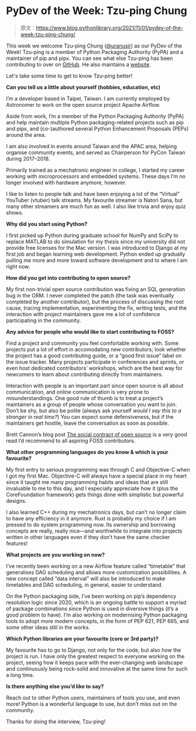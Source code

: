 # PyDev of the Week: Tzu-ping Chung

> 原文：<https://www.blog.pythonlibrary.org/2021/11/01/pydev-of-the-week-tzu-ping-chung/>

This week we welcome Tzu-ping Chung ([@uranusjr](https://twitter.com/uranusjr)) as our PyDev of the Week! Tzu-ping is a member of Python Packaging Authority (PyPA) and a maintainer of pip and pipx. You can see what else Tzu-ping has been contributing to over on [GitHub](https://github.com/uranusjr). He also maintains a [website](https://uranusjr.com/).

Let's take some time to get to know Tzu-ping better!

**Can you tell us a little about yourself (hobbies, education, etc)**

I’m a developer based in Taipei, Taiwan. I am currently employed by Astronomer to work on the open source project Apache Airflow.

Aside from work, I’m a member of the Python Packaging Authority (PyPA) and help maintain multiple Python packaging-related projects such as pip and pipx, and (co-)authored several Python Enhancement Proposals (PEPs) around the area.

I am also involved in events around Taiwan and the APAC area, helping organise community events, and served as Chairperson for PyCon Taiwan during 2017–2018.

Primarily trained as a mechatronic engineer in college, I started my career working with microprocessors and embedded systems. These days I’m no longer involved with hardware anymore, however.

I like to listen to people talk and have been enjoying a lot of the “Virtual” YouTuber (vtuber) talk streams. My favourite streamer is Natori Sana, but many other streamers are much fun as well. I also like trivia and enjoy quiz shows.

**Why did you start using Python?**

I first picked up Python during graduate school for NumPy and SciPy to replace MATLAB to do simulation for my thesis since my university did not provide free licenses for the Mac version. I was introduced to Django at my first job and began learning web development. Python ended up gradually pulling me more and more toward software development and to where I am right now.

**How did you get into contributing to open source?**

My first non-trivial open source contribution was fixing an SQL generation bug in the ORM. I never completed the patch (the task was eventually completed by another contributor), but the process of discussing the root cause, tracing implementation, experimenting the fix, writing tests, and the interaction with project maintainers gave me a lot of confidence participating in the community.

**Any advice for people who would like to start contributing to FOSS?**

Find a project and community you feel comfortable working with. Some projects put a lot of effort in accomodating new contributors; look whether the project has a good contributing guide, or a “good first issue” label on the issue tracker. Many projects participate in conferences and sprints, or even host dedicated contributors’ workshops, which are the best way for newcomers to learn about contributing directly from maintainers.

Interaction with people is an important part since open source is all about communication, and online communication is very prone to
misunderstandings. One good rule of thumb is to treat a project’s maintainers as a group of people whose conversation you want to join. Don’t be shy, but also be polite (always ask yourself *would I say this to a stranger in real time?*) You can expect some defensiveness, but if the maintainers get hostile, leave the conversation as soon as possible.

Brett Cannon’s blog post [The social contract of open source](https://snarky.ca/the-social-contract-of-open-source/) is a very good read I’d recommend to all aspiring FOSS contributors.

**What other programming languages do you know & which is your favourite?**

My first entry to serious programming was through C and Objective-C when I got my first Mac. Objective-C will always have a special place in my heart since it taught me many programming habits and ideas that are still invaluable to me to this day, and I especially appreciate how it (plus the CoreFoundation framework) gets things done with simplistic but powerful designs.

I also learned C++ during my mechatronics days, but can’t no longer claim to have any efficiency in it anymore. Rust is probably my choice if I am pressed to do system programming now. Its ownership and borrowing concepts are really, really nice—and worthwhile to integrate into projects written in other languages even if they don’t have the same checker features!

**What projects are you working on now?**

I’ve recently been working on a new Airflow feature called “timetable” that generalises DAG scheduling and allows more customization
possibilities. A new concept called “data interval” will also be introduced to make timetables and DAG scheduling, in general, easier to understand.

On the Python packaging side, I’ve been working on pip’s dependency resolution logic since 2020, which is an ongoing battle to support a myriad of package combinations since Python is used in diversive things (it’s a good problem to have). I’m also working on modernising Python packaging tools to adopt more modern concepts, in the form of PEP 621, PEP 665, and some other ideas still in the works.

**Which Python libraries are your favourite (core or 3rd party)?**

My favourite has to go to Django, not only for the code, but also how the project is run. I have only the greatest respect to everyone working on the project, seeing how it keeps pace with the ever-changing web landscape and continuously being rock-solid and innovative at the same time for such a long time.

**Is there anything else you’d like to say?**

Reach out to other Python users, maintainers of tools you use, and even more! Python is a wonderful language to use, but don’t miss out on the community.

Thanks for doing the interview, Tzu-ping!